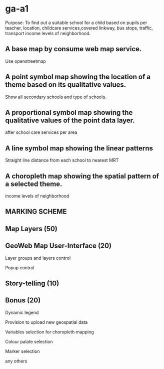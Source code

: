 # ga-a1
Purpose: To find out a suitable school for a child based on pupils per teacher, location, childcare services,covered linkway, bus stops, traffic, transport income levels of neighborhood.



## A base map by consume web map service.
Use openstreetmap

## A point symbol map showing the location of a theme based on its qualitative values.
Show all secondary schools and type of schools.

## A proportional symbol map showing the qualitative values of the point data layer.
after school care services per area

## A line symbol map showing the linear patterns
Straight line distance from each school to nearest MRT

## A choropleth map showing the spatial pattern of a selected theme.
income levels of neighborhood

## MARKING SCHEME

## Map Layers (50)

<!-- A base map by consume a web map service.  -->

<!-- A point symbol map showing the location of a theme based on its qualitative values. -->

<!-- A proportional symbol map showing the qualitative values of the point data layer. -->

<!-- A line symbol map showing the linear patterns -->

<!-- A choropleth map showing the spatial pattern of a selected theme. -->

## GeoWeb Map User-Interface (20)

<!-- Navigation control -->

Layer groups and layers control

<!-- Scale control -->

Popup control

## Story-telling (10)

## Bonus (20)

Dynamic legend

Provision to upload new geospatial data

Variables selection for choropleth mapping

Colour palate selection

Marker selection

any others
